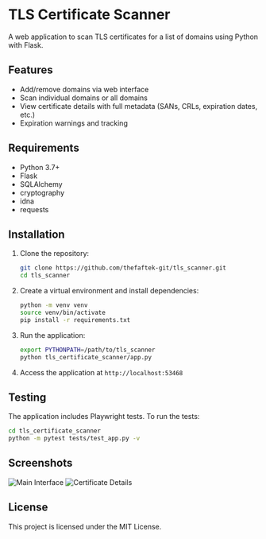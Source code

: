 # TLS Certificate Scanner

A web application to scan TLS certificates for a list of domains using Python with Flask.

## Features

- Add/remove domains via web interface
- Scan individual domains or all domains
- View certificate details with full metadata (SANs, CRLs, expiration dates, etc.)
- Expiration warnings and tracking

## Requirements

- Python 3.7+
- Flask
- SQLAlchemy
- cryptography
- idna
- requests

## Installation

1. Clone the repository:
   ```bash
   git clone https://github.com/thefaftek-git/tls_scanner.git
   cd tls_scanner
   ```

2. Create a virtual environment and install dependencies:
   ```bash
   python -m venv venv
   source venv/bin/activate
   pip install -r requirements.txt
   ```

3. Run the application:
   ```bash
   export PYTHONPATH=/path/to/tls_scanner
   python tls_certificate_scanner/app.py
   ```

4. Access the application at `http://localhost:53468`

## Testing

The application includes Playwright tests. To run the tests:

```bash
cd tls_certificate_scanner
python -m pytest tests/test_app.py -v
```

## Screenshots

![Main Interface](screenshots/main_interface.png)
![Certificate Details](screenshots/certificate_details.png)

## License

This project is licensed under the MIT License.
